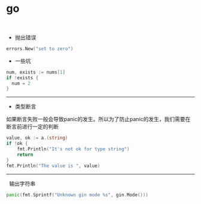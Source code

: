 # go
 
- 抛出错误
```go
errors.New("set to zero")
```

- 一些坑
```go
num, exists := nums[1]
if !exists {
  num = 2
}
```

----

- 类型断言

如果断言失败一般会导致panic的发生。所以为了防止panic的发生，我们需要在断言前进行一定的判断

```go
value, ok := a.(string)
if !ok {
    fmt.Println("It's not ok for type string")
    return
}
fmt.Println("The value is ", value)
```
----
 
输出字符串

```go
panic(fmt.Sprintf("Unknown gin mode %s", gin.Mode()))
```
